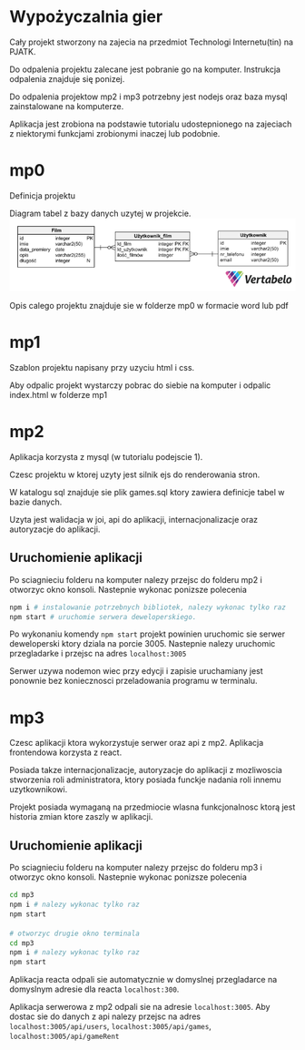 # Wypożyczalnia gier
Cały projekt stworzony na zajecia na przedmiot Technologi Internetu(tin) na PJATK.

Do odpalenia projektu zalecane jest pobranie go na komputer. Instrukcja odpalenia znajduje się ponizej. 

Do odpalenia projektow mp2 i mp3 potrzebny jest nodejs oraz baza mysql zainstalowane na komputerze.

Aplikacja jest zrobiona na podstawie tutorialu udostepnionego na zajeciach z niektorymi funkcjami zrobionymi inaczej lub podobnie.

# mp0
Definicja projektu 

Diagram tabel z bazy danych uzytej w projekcie.
![diagram](mp0/tin-projekt-diagram.png)

Opis calego projektu znajduje sie w folderze mp0 w formacie word lub pdf 

# mp1
Szablon projektu napisany przy uzyciu html i css. 

Aby odpalic projekt wystarczy pobrac do siebie na komputer i odpalic index.html w folderze mp1

# mp2
Aplikacja korzysta z mysql (w tutorialu podejscie 1).

Czesc projektu w ktorej uzyty jest silnik ejs do renderowania stron.

W katalogu sql znajduje sie plik games.sql ktory zawiera definicje tabel w bazie danych.

Uzyta jest walidacja w joi, api do aplikacji, internacjonalizacje oraz autoryzacje do aplikacji.

## Uruchomienie aplikacji
Po sciagnieciu folderu na komputer nalezy przejsc do folderu mp2 i otworzyc okno konsoli. Nastepnie wykonac ponizsze polecenia
```sh
npm i # instalowanie potrzebnych bibliotek, nalezy wykonac tylko raz
npm start # uruchomie serwera deweloperskiego.
```

Po wykonaniu komendy `npm start` projekt powinien uruchomic sie serwer deweloperski ktory dziala na porcie 3005. Nastepnie nalezy uruchomic przegladarke i przejsc na adres `localhost:3005`

Serwer uzywa nodemon wiec przy edycji i zapisie uruchamiany jest ponownie bez koniecznosci przeladowania programu w terminalu.

# mp3
Czesc aplikacji ktora wykorzystuje serwer oraz api z mp2. Aplikacja frontendowa korzysta z react.

Posiada takze internacjonalizacje, autoryzacje do aplikacji z mozliwoscia stworzenia roli administratora, ktory posiada funckje nadania roli innemu uzytkownikowi. 

Projekt posiada wymaganą na przedmiocie wlasna funkcjonalnosc ktorą jest historia zmian ktore zaszly w aplikacji. 

## Uruchomienie aplikacji
Po sciagnieciu folderu na komputer nalezy przejsc do folderu mp3 i otworzyc okno konsoli. Nastepnie wykonac ponizsze polecenia
```sh
cd mp3
npm i # nalezy wykonac tylko raz
npm start

# otworzyc drugie okno terminala
cd mp3
npm i # nalezy wykonac tylko raz
npm start
```

Aplikacja reacta odpali sie automatycznie w domyslnej przegladarce na domyslnym adresie dla reacta `localhost:300`.

Aplikacja serwerowa z mp2 odpali sie na adresie `localhost:3005`. Aby dostac sie do danych z api nalezy przejsc na adres `localhost:3005/api/users`, `localhost:3005/api/games`, `localhost:3005/api/gameRent`